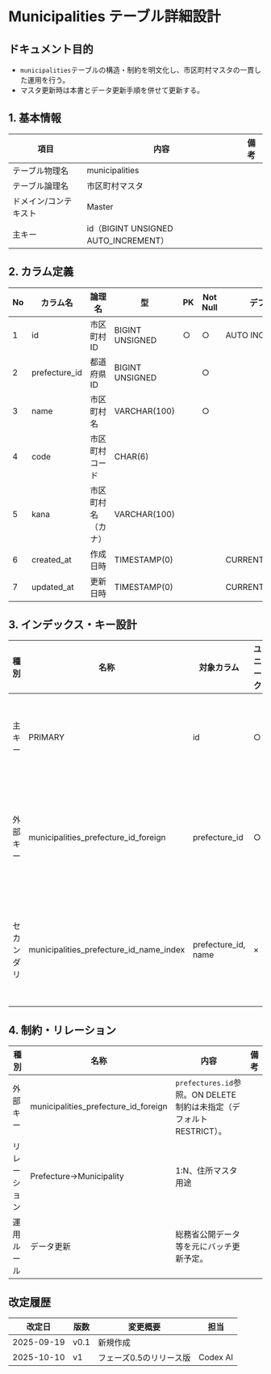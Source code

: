 # Municipalities テーブル詳細設計

## ドキュメント目的
- `municipalities`テーブルの構造・制約を明文化し、市区町村マスタの一貫した運用を行う。
- マスタ更新時は本書とデータ更新手順を併せて更新する。

## 1. 基本情報
| 項目 | 内容 | 備考 |
|---|---|---|
| テーブル物理名 | municipalities |  |
| テーブル論理名 | 市区町村マスタ |  |
| ドメイン/コンテキスト | Master |  |
| 主キー | id（BIGINT UNSIGNED AUTO_INCREMENT） |  |

## 2. カラム定義
| No | カラム名 | 論理名 | 型 | PK | Not Null | デフォルト | 説明/業務ルール | 備考 |
|---|---|---|---|---|---|---|---|---|
| 1 | id | 市区町村ID | BIGINT UNSIGNED | ○ | ○ | AUTO INCREMENT | システム採番。 |  |
| 2 | prefecture_id | 都道府県ID | BIGINT UNSIGNED |  | ○ |  | `prefectures.id`参照。 |  |
| 3 | name | 市区町村名 | VARCHAR(100) |  | ○ |  | 表示名。 |  |
| 4 | code | 市区町村コード | CHAR(6) |  |  |  | 全国地方公共団体コード等。 |  |
| 5 | kana | 市区町村名（カナ） | VARCHAR(100) |  |  |  | 読み仮名。 |  |
| 6 | created_at | 作成日時 | TIMESTAMP(0) |  |  | CURRENT_TIMESTAMP | Laravel標準。 |  |
| 7 | updated_at | 更新日時 | TIMESTAMP(0) |  |  | CURRENT_TIMESTAMP | Laravel標準。 | on update CURRENT_TIMESTAMP |

## 3. インデックス・キー設計
| 種別 | 名称 | 対象カラム | ユニーク | 用途/目的 | 備考 |
|---|---|---|---|---|---|
| 主キー | PRIMARY | id | ○ | レコード一意性 |  |
| 外部キー | municipalities_prefecture_id_foreign | prefecture_id | ○ | 都道府県マスタ参照 |  |
| セカンダリ | municipalities_prefecture_id_name_index | prefecture_id, name | × | 都道府県内での検索 |  |

## 4. 制約・リレーション
| 種別 | 名称 | 内容 | 備考 |
|---|---|---|---|
| 外部キー | municipalities_prefecture_id_foreign | `prefectures.id`参照。ON DELETE制約は未指定（デフォルトRESTRICT）。 |  |
| リレーション | Prefecture→Municipality | 1:N、住所マスタ用途 |  |
| 運用ルール | データ更新 | 総務省公開データ等を元にバッチ更新予定。 |  |

## 改定履歴
| 改定日 | 版数 | 変更概要 | 担当 |
|---|---|---|---|
| 2025-09-19 | v0.1 | 新規作成 |  |
| 2025-10-10 | v1 | フェーズ0.5のリリース版 | Codex AI |